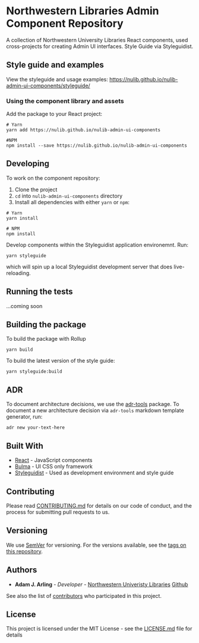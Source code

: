# Northwestern Libraries Admin Component Repository

A collection of Northwestern University Libraries React components, used cross-projects for creating Admin UI interfaces. Style Guide via Styleguidist.

## Style guide and examples

View the styleguide and usage examples: https://nulib.github.io/nulib-admin-ui-components/styleguide/

### Using the component library and assets

Add the package to your React project:

```
# Yarn
yarn add https://nulib.github.io/nulib-admin-ui-components

#NPM
npm install --save https://nulib.github.io/nulib-admin-ui-components
```

## Developing

To work on the component repository:

1. Clone the project
2. `cd` into `nulib-admin-ui-components` directory
3. Install all dependencies with either `yarn` or `npm`:

```
# Yarn
yarn install

# NPM
npm install
```

Develop components within the Styleguidist application environemnt. Run:

```
yarn styleguide
```

which will spin up a local Styleguidist development server that does live-reloading.

## Running the tests

...coming soon

## Building the package

To build the package with Rollup

```
yarn build
```

To build the latest version of the style guide:

```
yarn styleguide:build
```

## ADR

To document architecture decisions, we use the [adr-tools](https://github.com/npryce/adr-tools) package. To document a new architecture decision via `adr-tools` markdown template generator, run:

```
adr new your-text-here
```

## Built With

- [React](https://reactjs.org/) - JavaScript components
- [Bulma](https://bulma.io/) - UI CSS only framework
- [Styleguidist](https://react-styleguidist.js.org/) - Used as development environment and style guide

## Contributing

Please read [CONTRIBUTING.md](https://gist.github.com/PurpleBooth/b24679402957c63ec426) for details on our code of conduct, and the process for submitting pull requests to us.

## Versioning

We use [SemVer](http://semver.org/) for versioning. For the versions available, see the [tags on this repository](https://github.com/your/project/tags).

## Authors

- **Adam J. Arling** - _Developer_ - [Northwestern Univeristy Libraries](https://github.com/nulib) [Github](https://github.com/adamjarling)

See also the list of [contributors](https://github.com/your/project/contributors) who participated in this project.

## License

This project is licensed under the MIT License - see the [LICENSE.md](LICENSE.md) file for details
